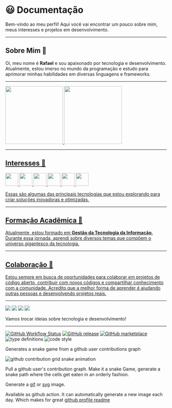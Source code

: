 # 😃 Documentação

Bem-vindo ao meu perfil! Aqui você vai encontrar um pouco sobre mim, meus interesses e projetos em desenvolvimento.

---

## Sobre Mim 👋

Oi, meu nome é **Rafael** e sou apaixonado por tecnologia e desenvolvimento. Atualmente, estou imerso no mundo da programação e estudo para aprimorar minhas habilidades em diversas linguagens e frameworks.

---

<div>
<a href="https://github.com/Rafailusion">
<img loading="lazy" height="180em" src="https://github-readme-stats.vercel.app/api/top-langs/?username=rafailusion&layout=compact&langs_count=7&theme=dracula"/>
<img loading="lazy" height="180em" src="https://github-readme-stats.vercel.app/api?username=rafailusion&show_icons=true&theme=dracula&include_all_commits=true&count_private=true"/>
</div>

---

## Interesses 👀

<div>
  <img loading="lazy" src="https://github.com/user-attachments/assets/c8abe22a-a9ef-4eba-8a9b-5c25ad9360de" width="40" height="40" style="pointer-events: none;"/>
  <img loading="lazy" src="https://github.com/user-attachments/assets/75bcb012-f04a-42a6-a2f3-05c22d223261" width="40" height="40" style="pointer-events: none;"/>
  <img loading="lazy" src="https://github.com/user-attachments/assets/746129ef-972a-41a4-807b-394b87567083" width="40" height="40" style="pointer-events: none;"/>
  <img loading="lazy" src="https://github.com/user-attachments/assets/af5c4486-4582-4987-a0b0-69a040c6cf35" width="40" height="40" style="pointer-events: none;"/>
  <img loading="lazy" src="https://github.com/user-attachments/assets/f95d2570-764d-4e08-a2ea-ac76c3dcd406" width="40" height="40" style="pointer-events: none;"/>
  <img loading="lazy" src="https://github.com/user-attachments/assets/ea3fe24b-19d0-477b-8969-c38ef1d6cc2c" width="40" height="40" style="pointer-events: none;"/>
</div>

Essas são algumas das principais tecnologias que estou explorando para criar soluções inovadoras e otimizadas.

---

## Formação Acadêmica 🌱

Atualmente, estou formado em **Gestão da Tecnologia da Informação**. Durante essa jornada, aprendi sobre diversos temas que compõem o universo gigantesco da tecnologia.

---

## Colaboração 💞️

Estou sempre em busca de oportunidades para colaborar em projetos de código aberto, contribuir com novos códigos e compartilhar conhecimento com a comunidade. Acredito que a melhor forma de aprender é ajudando outras pessoas e desenvolvendo projetos reais.

---

<div>
<a href="https://www.youtube.com/@rafa_tech" target="_blank"><img loading="lazy" src="https://img.shields.io/badge/YouTube-FF0000?style=for-the-badge&logo=youtube&logoColor=white" target="_blank"></a>
<a href="https://instagram.com/raposo_tech" target="_blank"><img loading="lazy" src="https://img.shields.io/badge/-Instagram-%23E4405F?style=for-the-badge&logo=instagram&logoColor=white" target="_blank"></a>
<a href = "mailto:contato@rafaelcesarprestes@gmail.com"><img loading="lazy" src="https://img.shields.io/badge/Gmail-D14836?style=for-the-badge&logo=gmail&logoColor=white" target="_blank"></a>
<a href="https://www.linkedin.com/in/rafaelcesarprestes/" target="_blank"><img loading="lazy" src="https://img.shields.io/badge/-LinkedIn-%230077B5?style=for-the-badge&logo=linkedin&logoColor=white" target="_blank"></a>   
</div>

Vamos trocar ideias sobre tecnologia e desenvolvimento!

---

[![GitHub Workflow Status](https://img.shields.io/github/actions/workflow/status/rafailusion/rafailusion/main.yml?label=action&style=flat-square)](https://github.com/Rafailusion/Rafailusion/actions/workflows/main.yml)
[![GitHub release](https://img.shields.io/github/release/rafailusion/snk.svg?style=flat-square)](https://github.com/rafailusion/snk/releases/latest)
[![GitHub marketplace](https://img.shields.io/badge/marketplace-snake-blue?logo=github&style=flat-square)](https://github.com/marketplace/actions/generate-snake-game-from-github-contribution-grid)
![type definitions](https://img.shields.io/npm/types/typescript?style=flat-square)
![code style](https://img.shields.io/badge/code_style-prettier-ff69b4.svg?style=flat-square)

Generates a snake game from a github user contributions graph

<picture>
  <source
    media="(prefers-color-scheme: dark)"
    srcset="https://raw.githubusercontent.com/rafailusion/snk/output/github-contribution-grid-snake-dark.svg"
  />
  <source
    media="(prefers-color-scheme: light)"
    srcset="https://raw.githubusercontent.com/rafailusion/snk/output/github-contribution-grid-snake.svg"
  />
  <img
    alt="github contribution grid snake animation"
    src="https://raw.githubusercontent.com/rafailusion/snk/output/github-contribution-grid-snake.svg"
  />
</picture>

Pull a github user's contribution graph.
Make it a snake Game, generate a snake path where the cells get eaten in an orderly fashion.

Generate a [gif](https://github.com/Rafailusion/snk/raw/output/github-contribution-grid-snake.gif) or [svg](https://github.com/Rafailusion/snk/raw/output/github-contribution-grid-snake.svg) image.

Available as github action. It can automatically generate a new image each day. Which makes for great [github profile readme](https://docs.github.com/en/free-pro-team@latest/github/setting-up-and-managing-your-github-profile/managing-your-profile-readme)


